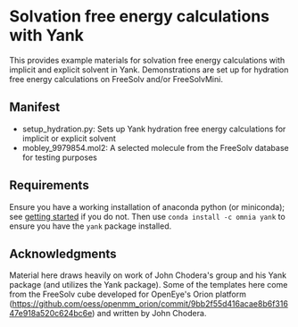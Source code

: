 # Solvation free energy calculations with Yank

This provides example materials for solvation free energy calculations with implicit and explicit solvent in Yank.
Demonstrations are set up for hydration free energy calculations on FreeSolv and/or FreeSolvMini.

## Manifest
- setup_hydration.py: Sets up Yank hydration free energy calculations for implicit or explicit solvent
- mobley_9979854.mol2: A selected molecule from the FreeSolv database for testing purposes

## Requirements
Ensure you have a working installation of anaconda python (or miniconda); see [getting started](../../getting-started.md) if you do not.
Then use `conda install -c omnia yank` to ensure you have the `yank` package installed.

## Acknowledgments
Material here draws heavily on work of John Chodera's group and his Yank package (and utilizes the Yank package).
Some of the templates here come from the FreeSolv cube developed for OpenEye's Orion platform (https://github.com/oess/openmm_orion/commit/9bb2f55d416acae8b6f31647e918a520c624bc6e) and written by John Chodera.

